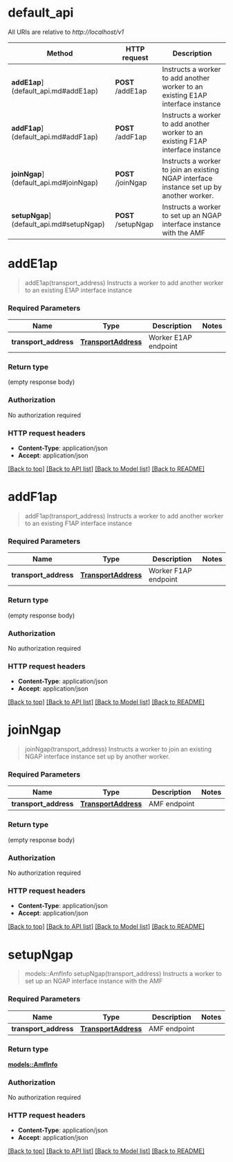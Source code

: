 # default_api

All URIs are relative to *http://localhost/v1*

Method | HTTP request | Description
------------- | ------------- | -------------
**addE1ap**](default_api.md#addE1ap) | **POST** /addE1ap | Instructs a worker to add another worker to an existing E1AP interface instance
**addF1ap**](default_api.md#addF1ap) | **POST** /addF1ap | Instructs a worker to add another worker to an existing F1AP interface instance
**joinNgap**](default_api.md#joinNgap) | **POST** /joinNgap | Instructs a worker to join an existing NGAP interface instance set up by another worker.
**setupNgap**](default_api.md#setupNgap) | **POST** /setupNgap | Instructs a worker to set up an NGAP interface instance with the AMF


# **addE1ap**
> addE1ap(transport_address)
Instructs a worker to add another worker to an existing E1AP interface instance

### Required Parameters

Name | Type | Description  | Notes
------------- | ------------- | ------------- | -------------
  **transport_address** | [**TransportAddress**](TransportAddress.md)| Worker E1AP endpoint | 

### Return type

 (empty response body)

### Authorization

No authorization required

### HTTP request headers

 - **Content-Type**: application/json
 - **Accept**: application/json

[[Back to top]](#) [[Back to API list]](../README.md#documentation-for-api-endpoints) [[Back to Model list]](../README.md#documentation-for-models) [[Back to README]](../README.md)

# **addF1ap**
> addF1ap(transport_address)
Instructs a worker to add another worker to an existing F1AP interface instance

### Required Parameters

Name | Type | Description  | Notes
------------- | ------------- | ------------- | -------------
  **transport_address** | [**TransportAddress**](TransportAddress.md)| Worker F1AP endpoint | 

### Return type

 (empty response body)

### Authorization

No authorization required

### HTTP request headers

 - **Content-Type**: application/json
 - **Accept**: application/json

[[Back to top]](#) [[Back to API list]](../README.md#documentation-for-api-endpoints) [[Back to Model list]](../README.md#documentation-for-models) [[Back to README]](../README.md)

# **joinNgap**
> joinNgap(transport_address)
Instructs a worker to join an existing NGAP interface instance set up by another worker.

### Required Parameters

Name | Type | Description  | Notes
------------- | ------------- | ------------- | -------------
  **transport_address** | [**TransportAddress**](TransportAddress.md)| AMF endpoint | 

### Return type

 (empty response body)

### Authorization

No authorization required

### HTTP request headers

 - **Content-Type**: application/json
 - **Accept**: application/json

[[Back to top]](#) [[Back to API list]](../README.md#documentation-for-api-endpoints) [[Back to Model list]](../README.md#documentation-for-models) [[Back to README]](../README.md)

# **setupNgap**
> models::AmfInfo setupNgap(transport_address)
Instructs a worker to set up an NGAP interface instance with the AMF

### Required Parameters

Name | Type | Description  | Notes
------------- | ------------- | ------------- | -------------
  **transport_address** | [**TransportAddress**](TransportAddress.md)| AMF endpoint | 

### Return type

[**models::AmfInfo**](AmfInfo.md)

### Authorization

No authorization required

### HTTP request headers

 - **Content-Type**: application/json
 - **Accept**: application/json

[[Back to top]](#) [[Back to API list]](../README.md#documentation-for-api-endpoints) [[Back to Model list]](../README.md#documentation-for-models) [[Back to README]](../README.md)

